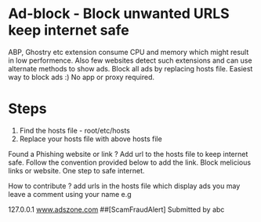 # Ad-block - Block unwanted URLS keep internet safe
ABP, Ghostry etc extension consume CPU and memory which might result in low performence.
Also few websites detect such extensions and can use alternate methods to show ads.
Block all ads by replacing hosts file.
Easiest way to block ads :) No app or proxy required.

# Steps
1. Find the hosts file - root/etc/hosts
2. Replace your hosts file with above hosts file

Found a Phishing website or link ?
Add url to the hosts file to keep internet safe. Follow the convention provided below to add the link.
Block melicious links or website. One step to safe internet.

How to contribute ?
add urls in the hosts file which display ads
you may leave a comment using your name
e.g 

127.0.0.1 www.adszone.com ##[ScamFraudAlert] Submitted by abc 
